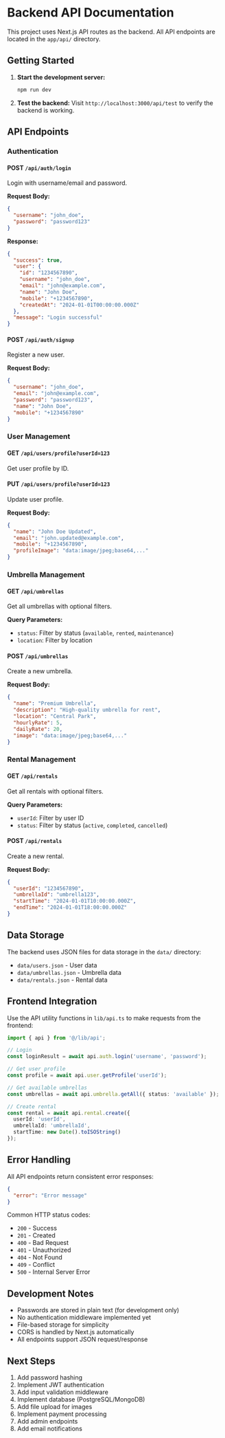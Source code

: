 # Backend API Documentation

This project uses Next.js API routes as the backend. All API endpoints are located in the `app/api/` directory.

## Getting Started

1. **Start the development server:**
   ```bash
   npm run dev
   ```

2. **Test the backend:**
   Visit `http://localhost:3000/api/test` to verify the backend is working.

## API Endpoints

### Authentication

#### POST `/api/auth/login`
Login with username/email and password.

**Request Body:**
```json
{
  "username": "john_doe",
  "password": "password123"
}
```

**Response:**
```json
{
  "success": true,
  "user": {
    "id": "1234567890",
    "username": "john_doe",
    "email": "john@example.com",
    "name": "John Doe",
    "mobile": "+1234567890",
    "createdAt": "2024-01-01T00:00:00.000Z"
  },
  "message": "Login successful"
}
```

#### POST `/api/auth/signup`
Register a new user.

**Request Body:**
```json
{
  "username": "john_doe",
  "email": "john@example.com",
  "password": "password123",
  "name": "John Doe",
  "mobile": "+1234567890"
}
```

### User Management

#### GET `/api/users/profile?userId=123`
Get user profile by ID.

#### PUT `/api/users/profile?userId=123`
Update user profile.

**Request Body:**
```json
{
  "name": "John Doe Updated",
  "email": "john.updated@example.com",
  "mobile": "+1234567890",
  "profileImage": "data:image/jpeg;base64,..."
}
```

### Umbrella Management

#### GET `/api/umbrellas`
Get all umbrellas with optional filters.

**Query Parameters:**
- `status`: Filter by status (`available`, `rented`, `maintenance`)
- `location`: Filter by location

#### POST `/api/umbrellas`
Create a new umbrella.

**Request Body:**
```json
{
  "name": "Premium Umbrella",
  "description": "High-quality umbrella for rent",
  "location": "Central Park",
  "hourlyRate": 5,
  "dailyRate": 20,
  "image": "data:image/jpeg;base64,..."
}
```

### Rental Management

#### GET `/api/rentals`
Get all rentals with optional filters.

**Query Parameters:**
- `userId`: Filter by user ID
- `status`: Filter by status (`active`, `completed`, `cancelled`)

#### POST `/api/rentals`
Create a new rental.

**Request Body:**
```json
{
  "userId": "1234567890",
  "umbrellaId": "umbrella123",
  "startTime": "2024-01-01T10:00:00.000Z",
  "endTime": "2024-01-01T18:00:00.000Z"
}
```

## Data Storage

The backend uses JSON files for data storage in the `data/` directory:
- `data/users.json` - User data
- `data/umbrellas.json` - Umbrella data
- `data/rentals.json` - Rental data

## Frontend Integration

Use the API utility functions in `lib/api.ts` to make requests from the frontend:

```typescript
import { api } from '@/lib/api';

// Login
const loginResult = await api.auth.login('username', 'password');

// Get user profile
const profile = await api.user.getProfile('userId');

// Get available umbrellas
const umbrellas = await api.umbrella.getAll({ status: 'available' });

// Create rental
const rental = await api.rental.create({
  userId: 'userId',
  umbrellaId: 'umbrellaId',
  startTime: new Date().toISOString()
});
```

## Error Handling

All API endpoints return consistent error responses:

```json
{
  "error": "Error message"
}
```

Common HTTP status codes:
- `200` - Success
- `201` - Created
- `400` - Bad Request
- `401` - Unauthorized
- `404` - Not Found
- `409` - Conflict
- `500` - Internal Server Error

## Development Notes

- Passwords are stored in plain text (for development only)
- No authentication middleware implemented yet
- File-based storage for simplicity
- CORS is handled by Next.js automatically
- All endpoints support JSON request/response

## Next Steps

1. Add password hashing
2. Implement JWT authentication
3. Add input validation middleware
4. Implement database (PostgreSQL/MongoDB)
5. Add file upload for images
6. Implement payment processing
7. Add admin endpoints
8. Add email notifications 